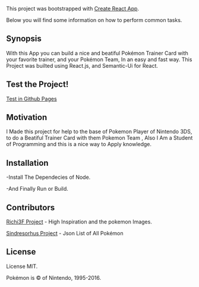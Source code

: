 This project was bootstrapped with [Create React App](https://github.com/facebookincubator/create-react-app).

Below you will find some information on how to perform common tasks.<br>

## Synopsis

With this App you can build a nice and beatiful Pokémon Trainer Card with your favorite trainer, and your Pokémon Team, In an easy and fast way. This Project was builted using React.js, and Semantic-Ui for React. 

## Test the Project!

[Test in Github Pages](https://josesalasni.github.io/trainercard/)

## Motivation

I Made this project for help to the base of Pokemon Player of Nintendo 3DS, to do a Beatiful Trainer Card with them Pokemon Team , Also I Am a Student of Programming and this is a nice way to Apply knowledge.

## Installation

  -Install The Dependecies of Node.
  
  -And Finally Run or Build.

## Contributors

[Richi3F Project](https://github.com/richi3f/pokemon-team-planner) - High Inspiration and the pokemon Images.

[Sindresorhus Project](https://github.com/sindresorhus/pokemon) - Json List of All Pokémon


## License

License MIT.

Pokémon is © of Nintendo, 1995-2016.
